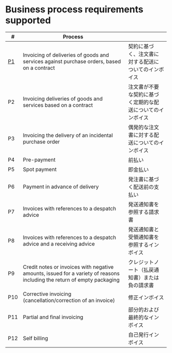 # Business process requirements supported
| # | Process |  |
| ---- | ---- | ---- |
| [P1](https://github.com/pontsoleil/EIPA/tree/master/UML/EN16931-1/(P%201)契約に基づく注文書に対する配送についてのインボイス) | Invoicing of deliveries of goods and services against purchase orders, based on a contract | 契約に基づく、注文書に対する配送についてのインボイス |
| P2 | Invoicing deliveries of goods and services based on a contract | 注文書が不要な契約に基づく定期的な配送についてのインボイス |
| P3 | Invoicing the delivery of an incidental purchase order | 偶発的な注文書に対する配送についてのインボイス |
| P4 | Pre-payment | 前払い |
| P5 | Spot payment | 即金払い |
| P6 | Payment in advance of delivery | 発注書に基づく配送前の支払い |
| P7 | Invoices with references to a despatch advice | 発送通知書を参照する請求書 |
| P8 | Invoices with references to a despatch advice and a receiving advice | 発送通知書と受領通知書を参照するインボイス |
| P9 | Credit notes or invoices with negative amounts, issued for a variety of reasons including the return of empty packaging | クレジットノート（払戻通知書）または負の請求書 |
| P10 | Corrective invoicing (cancellation/correction of an invoice) | 修正インボイス |
| P11 | Partial and final invoicing | 部分的および最終的なインボイス |
| P12 | Self billing | 自己発行インボイス |
